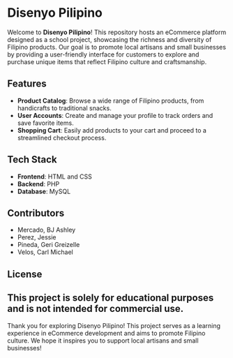 # Disenyo Pilipino

Welcome to **Disenyo Pilipino**! This repository hosts an eCommerce platform designed as a school project, showcasing the richness and diversity of Filipino products. Our goal is to promote local artisans and small businesses by providing a user-friendly interface for customers to explore and purchase unique items that reflect Filipino culture and craftsmanship.

## Features

- **Product Catalog**: Browse a wide range of Filipino products, from handicrafts to traditional snacks.
- **User Accounts**: Create and manage your profile to track orders and save favorite items.
- **Shopping Cart**: Easily add products to your cart and proceed to a streamlined checkout process.

## Tech Stack

- **Frontend**: HTML and CSS
- **Backend**: PHP
- **Database**: MySQL 


## Contributors

- Mercado, BJ Ashley
- Perez, Jessie
- Pineda, Geri Greizelle
- Velos, Carl Michael

## License

This project is solely for educational purposes and is not intended for commercial use. 
---
Thank you for exploring Disenyo Pilipino! This project serves as a learning experience in eCommerce development and aims to promote Filipino culture. We hope it inspires you to support local artisans and small businesses!
